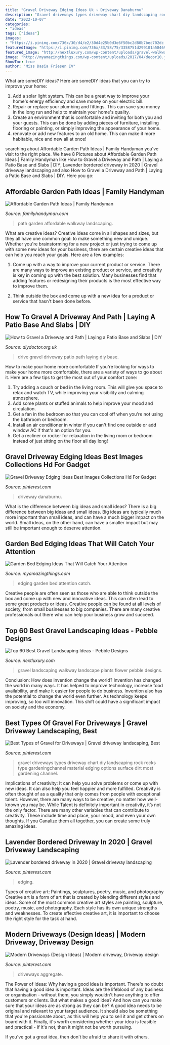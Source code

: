 ```yaml
---
title: "Gravel Driveway Edging Ideas Uk ~ Driveway Danaburnu"
description: "Gravel driveways types driveway chart diy landscaping rock rocks type gardeningchannel material edging options surface dirt most gardening channel"
date: "2022-10-07"
categories:
- "ideas"
tags: ["ideas"]
images:
- "https://i.pinimg.com/736x/30/d4/e2/30d4e25b0d3e6f50bc2d80b7bec702dc.jpg"
featuredImage: "https://i.pinimg.com/736x/33/58/75/3358751d299101a5846939615e058799.jpg"
featured_image: "http://nextluxury.com/wp-content/uploads/gravel-walkway-landscape-design-ideas-with-purple-flower-plants.jpg"
image: "http://myamazingthings.com/wp-content/uploads/2017/04/decor10.jpg"
ShowToc: true
author: "Miss Dasia Friesen IV"
---
```



What are someDIY ideas?
Here are someDIY ideas that you can try to improve your home:
1. Add a solar light system. This can be a great way to improve your home's energy efficiency and save money on your electric bill.
2. Repair or replace your plumbing and fittings. This can save you money in the long run and help to maintain your home's quality.
3. Create an environment that is comfortable and inviting for both you and your guests. This can be done by adding pieces of furniture, installing flooring or painting, or simply improving the appearance of your home.
4. renovate or add new features to an old home. This can make it more habitable, nice and new all at once!

	

		
searching about Affordable Garden Path Ideas | Family Handyman you've visit to the right place. We have 8 Pictures about Affordable Garden Path Ideas | Family Handyman like How to Gravel a Driveway and Path | Laying a Patio Base and Slabs | DIY, Lavender bordered driveway in 2020 | Gravel driveway landscaping and also How to Gravel a Driveway and Path | Laying a Patio Base and Slabs | DIY. Here you go:
		
    
## Affordable Garden Path Ideas | Family Handyman

<img loading=lazy src="https://www.familyhandyman.com/wp-content/uploads/2017/08/FH98ARP_013_06_101.jpg" onerror="this.onerror=null;this.src='https://tse1.mm.bing.net/th?id=OIP.tk56XG1H-L9HFCSyRU7vywHaHa&amp;pid=15.1';" alt="Affordable Garden Path Ideas | Family Handyman">

_Source: familyhandyman.com_

>path garden affordable walkway landscaping. 

	

What are creative ideas?
Creative ideas come in all shapes and sizes, but they all have one common goal: to make something new and unique. Whether you're brainstorming for a new project or just trying to come up with some new ideas for your business, there are certain creative ideas that can help you reach your goals. Here are a few examples: 
1. Come up with a way to improve your current product or service. There are many ways to improve an existing product or service, and creativity is key in coming up with the best solution. Many businesses find that adding features or redesigning their products is the most effective way to improve them. 

2. Think outside the box and come up with a new idea for a product or service that hasn't been done before.

    
## How To Gravel A Driveway And Path | Laying A Patio Base And Slabs | DIY

<img loading=lazy src="https://www.diydoctor.org.uk/images/Drive.jpg" onerror="this.onerror=null;this.src='https://tse4.mm.bing.net/th?id=OIP.dhjViZs7qMD49CIuArtVhwHaEK&amp;pid=15.1';" alt="How to Gravel a Driveway and Path | Laying a Patio Base and Slabs | DIY">

_Source: diydoctor.org.uk_

>drive gravel driveway patio path laying diy base. 

	

How to make your home more comfortable
If you're looking for ways to make your home more comfortable, there are a variety of ways to go about it. Here are a few tips to get the most out of your comfort zone: 
1. Try adding a couch or bed in the living room. This will give you space to relax and watch TV, while improving your visibility and calming atmosphere. 
2. Add some plants or stuffed animals to help improve your mood and circulation. 
3. Get a fan in the bedroom so that you can cool off when you're not using the bathroom or bedroom. 
4. Install an air conditioner in winter if you can't find one outside or add window AC if that's an option for you. 
5. Get a recliner or rocker for relaxation in the living room or bedroom instead of just sitting on the floor all day long!

    
## Gravel Driveway Edging Ideas Best Images Collections Hd For Gadget

<img loading=lazy src="https://i.pinimg.com/736x/30/d4/e2/30d4e25b0d3e6f50bc2d80b7bec702dc.jpg" onerror="this.onerror=null;this.src='https://tse2.mm.bing.net/th?id=OIP.y-Qo-VdBWMV9wL2CawlJIgHaFj&amp;pid=15.1';" alt="Gravel Driveway Edging Ideas Best Images Collections Hd For Gadget">

_Source: pinterest.com_

>driveway danaburnu. 

	

What is the difference between big ideas and small ideas?
There is a big difference between big ideas and small ideas. Big ideas are typically much more important than small ideas, and can have a much bigger impact on the world. Small ideas, on the other hand, can have a smaller impact but may still be important enough to deserve attention.

    
## Garden Bed Edging Ideas That Will Catch Your Attention

<img loading=lazy src="http://myamazingthings.com/wp-content/uploads/2017/04/decor10.jpg" onerror="this.onerror=null;this.src='https://tse1.mm.bing.net/th?id=OIP.7cbfiZV1p367mWG6JDiXgAHaFj&amp;pid=15.1';" alt="Garden Bed Edging Ideas That Will Catch Your Attention">

_Source: myamazingthings.com_

>edging garden bed attention catch. 

	

Creative people are often seen as those who are able to think outside the box and come up with new and innovative ideas. This can often lead to some great products or ideas. Creative people can be found at all levels of society, from small businesses to big companies. There are many creative professionals out there who can help your business grow and succeed.

    
## Top 60 Best Gravel Landscaping Ideas - Pebble Designs

<img loading=lazy src="http://nextluxury.com/wp-content/uploads/gravel-walkway-landscape-design-ideas-with-purple-flower-plants.jpg" onerror="this.onerror=null;this.src='https://tse3.mm.bing.net/th?id=OIP.yG39giX5v_Pu29-2Z_YNCQAAAA&amp;pid=15.1';" alt="Top 60 Best Gravel Landscaping Ideas - Pebble Designs">

_Source: nextluxury.com_

>gravel landscaping walkway landscape plants flower pebble designs. 

	

Conclusion: How does invention change the world?
Invention has changed the world in many ways. It has helped to improve technology, increase food availability, and make it easier for people to do business. Invention also has the potential to change the world even further. As technology keeps improving, so too will innovation. This shift could have a significant impact on society and the economy.

    
## Best Types Of Gravel For Driveways | Gravel Driveway Landscaping, Best

<img loading=lazy src="https://i.pinimg.com/736x/77/07/ac/7707ac6148367bb5163aa17a63309a88.jpg" onerror="this.onerror=null;this.src='https://tse2.mm.bing.net/th?id=OIP.SOmB4yTB4mnGQmrHeDEdtAHaLH&amp;pid=15.1';" alt="Best Types of Gravel for Driveways | Gravel driveway landscaping, Best">

_Source: pinterest.com_

>gravel driveways types driveway chart diy landscaping rock rocks type gardeningchannel material edging options surface dirt most gardening channel. 

	

Implications of creativity: It can help you solve problems or come up with new ideas. It can also help you feel happier and more fulfilled.
Creativity is often thought of as a quality that only comes from people with exceptional talent. However, there are many ways to be creative, no matter how well-known you may be. While Talent is definitely important in creativity, it’s not the only factor. There are many other variables that can contribute to creativity. These include time and place, your mood, and even your own thoughts. If you Canalize them all together, you can create some truly amazing ideas.

    
## Lavender Bordered Driveway In 2020 | Gravel Driveway Landscaping

<img loading=lazy src="https://i.pinimg.com/736x/d8/31/8f/d8318f2753d3fe7620b6bd26b596bdb2.jpg" onerror="this.onerror=null;this.src='https://tse2.mm.bing.net/th?id=OIP.fcZw00xw0yUP5MoSPcB98wHaFj&amp;pid=15.1';" alt="Lavender bordered driveway in 2020 | Gravel driveway landscaping">

_Source: pinterest.com_

>edging. 

	

Types of creative art: Paintings, sculptures, poetry, music, and photography
Creative art is a form of art that is created by blending different styles and ideas. Some of the most common creative art styles are painting, sculpture, poetry, music, and photography. Each style has its own unique strengths and weaknesses. To create effective creative art, it is important to choose the right style for the task at hand.

    
## Modern Driveways (Design Ideas) | Modern Driveway, Driveway Design

<img loading=lazy src="https://i.pinimg.com/736x/33/58/75/3358751d299101a5846939615e058799.jpg" onerror="this.onerror=null;this.src='https://tse3.mm.bing.net/th?id=OIP.rh3-NUFCnQg3KmOLkblG1AHaE8&amp;pid=15.1';" alt="Modern Driveways (Design Ideas) | Modern driveway, Driveway design">

_Source: pinterest.com_

>driveways aggregate. 

	

The Power of Ideas: Why having a good idea is important.
There's no doubt that having a good idea is important. Ideas are the lifeblood of any business or organisation - without them, you simply wouldn't have anything to offer customers or clients. But what makes a good idea? And how can you make sure that your ideas are as strong as they can be?
A good idea needs to be original and relevant to your target audience. It should also be something that you're passionate about, as this will help you to sell it and get others on board with it. Finally, it's worth considering whether your idea is feasible and practical - if it's not, then it might not be worth pursuing.

If you've got a great idea, then don't be afraid to share it with others.

